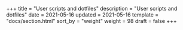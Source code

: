 +++
title = "User scripts and dotfiles"
description = "User scripts and dotfiles"
date = 2021-05-16
updated = 2021-05-16
template = "docs/section.html"
sort_by = "weight"
weight = 98
draft = false
+++
